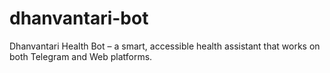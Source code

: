# dhanvantari-bot
Dhanvantari Health Bot – a smart, accessible health assistant that works on both Telegram and Web platforms.
